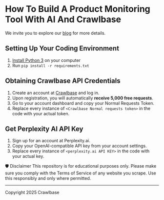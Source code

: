 # How To Build A Product Monitoring Tool With AI And Crawlbase

We invite you to explore our [blog](https://crawlbase.com/blog/how-to-build-a-product-monitoring-tool-with-ai-and-crawlbase?utm_source=github&utm_medium=referral&utm_campaign=scraperhub&ref=gh_scraperhub) for more details.

## Setting Up Your Coding Environment

1. [Install Python 3](https://kinsta.com/knowledgebase/install-python/#how-to-install-python) on your computer
2. Run `pip install -r requirements.txt`

## Obtaining Crawlbase API Credentials

1. Create an account at [Crawlbase](https://crawlbase.com/signup?utm_source=github&utm_medium=referral&utm_campaign=blog-signups) and log in.
2. Upon registration, you will automatically **receive 5,000 free requests**.
3. Go to your account dashboard and copy your Normal Requests Token.
4. Replace every instance of `<Crawlbase Normal requests token>` in the code with your actual token.

## Get Perplexity AI API Key

1. Sign up for an account at Perplexity.ai.
2. Copy your OpenAI-compatible API key from your account settings.
3. Replace every instance of `<perplexity.ai API KEY>` in the code with your actual key.

🛡 Disclaimer
This repository is for educational purposes only. Please make sure you comply with the Terms of Service of any website you scrape. Use this responsibly and only where permitted.

---

Copyright 2025 Crawlbase
